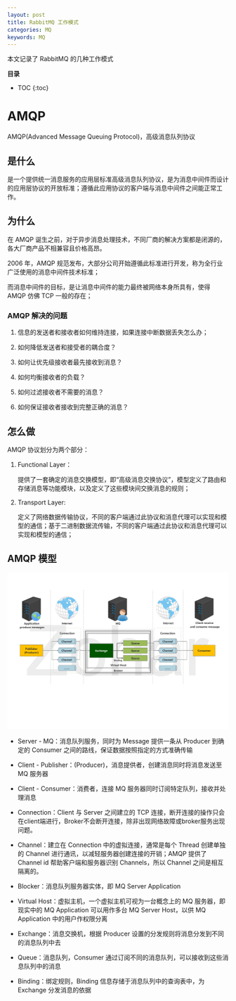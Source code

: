 ```yaml
---
layout: post
title: RabbitMQ 工作模式
categories: MQ
keywords: MQ
---
```


本文记录了 RabbitMQ 的几种工作模式

**目录**

* TOC
{:toc}

# AMQP

AMQP(Advanced Message Queuing Protocol)，高级消息队列协议

## 是什么

是一个提供统一消息服务的应用层标准高级消息队列协议，是为消息中间件而设计的应用层协议的开放标准；遵循此应用协议的客户端与消息中间件之间能正常工作。

## 为什么

在 AMQP 诞生之前，对于异步消息处理技术，不同厂商的解决方案都是闭源的，各大厂商产品不相兼容且价格高昂。

2006 年，AMQP 规范发布，大部分公司开始遵循此标准进行开发，称为全行业广泛使用的消息中间件技术标准；

而消息中间件的目标，是让消息中间件的能力最终被网络本身所具有，使得 AMQP 仿佛 TCP 一般的存在；

### AMQP 解决的问题

1. 信息的发送者和接收者如何维持连接，如果连接中断数据丢失怎么办；

2. 如何降低发送者和接受者的耦合度？

3. 如何让优先级接收者最先接收到消息？

4. 如何均衡接收者的负载？

5. 如何过滤接收者不需要的消息？

6. 如何保证接收者接收到完整正确的消息？

## 怎么做

AMQP 协议划分为两个部分：

1. Functional Layer：

    提供了一套确定的消息交换模型，即“高级消息交换协议”，模型定义了路由和存储消息等功能模块，以及定义了这些模块间交换消息的规则；

2. Transport Layer:

    定义了网络数据传输协议，不同的客户端通过此协议和消息代理可以实现和模型的通信；基于二进制数据流传输，不同的客户端通过此协议和消息代理可以实现和模型的通信；

## AMQP 模型

![AMQP模型](/images/posts/AMQPmodel.png "AMQP模型")

* Server - MQ：消息队列服务，同时为 Message 提供一条从 Producer 到确定的 Consumer 之间的路线，保证数据按照指定的方式准确传输

* Client - Publisher：(Producer)，消息提供者，创建消息同时将消息发送至 MQ 服务器

* Client - Consumer：消费者，连接 MQ 服务器同时订阅特定队列，接收并处理消息

* Connection：Client 与 Server 之间建立的 TCP 连接，断开连接的操作只会在client端进行，Broker不会断开连接，除非出现网络故障或broker服务出现问题。

* Channel：建立在 Connection 中的虚拟连接，通常是每个 Thread 创建单独的 Channel 进行通讯，以减轻服务器创建连接的开销；AMQP 提供了 Channel id 帮助客户端和服务器识别 Channels，所以 Channel 之间是相互隔离的。

* Blocker：消息队列服务器实体，即 MQ Server Application

* Virtual Host：虚拟主机，一个虚拟主机可视为一台概念上的 MQ 服务器，即现实中的 MQ Application 可以用作多台 MQ Server Host，以供 MQ Application 中的用户作权限分离

* Exchange：消息交换机，根据 Producer 设置的分发规则将消息分发到不同的消息队列中去

* Queue：消息队列，Consumer 通过订阅不同的消息队列，可以接收到这些消息队列中的消息

* Binding：绑定规则，Binding 信息存储于消息队列中的查询表中，为 Exchange 分发消息的依据